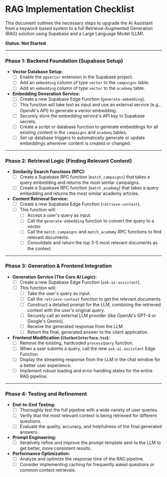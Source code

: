 
# RAG Implementation Checklist

This document outlines the necessary steps to upgrade the AI Assistant from a keyword-based system to a full Retrieval-Augmented Generation (RAG) solution using Supabase and a Large Language Model (LLM).

**Status: Not Started**

---

### Phase 1: Backend Foundation (Supabase Setup)

*   **Vector Database Setup:**
    *   [ ] Enable the `pgvector` extension in the Supabase project.
    *   [ ] Add an `embedding` column of type `vector` to the `campaigns` table.
    *   [ ] Add an `embedding` column of type `vector` to the `academy` table.

*   **Embedding Generation Service:**
    *   [ ] Create a new Supabase Edge Function (`generate-embedding`).
    *   [ ] This function will take text as input and use an external service (e.g., OpenAI's API) to generate a vector embedding.
    *   [ ] Securely store the embedding service's API key in Supabase secrets.
    *   [ ] Create a script or database function to generate embeddings for all existing content in the `campaigns` and `academy` tables.
    *   [ ] Set up database triggers to automatically generate or update embeddings whenever content is created or changed.

---

### Phase 2: Retrieval Logic (Finding Relevant Content)

*   **Similarity Search Functions (RPC):**
    *   [ ] Create a Supabase RPC function (`match_campaigns`) that takes a query embedding and returns the most similar campaigns.
    *   [ ] Create a Supabase RPC function (`match_academy`) that takes a query embedding and returns the most similar academy articles.

*   **Content Retrieval Service:**
    *   [ ] Create a new Supabase Edge Function (`retrieve-context`).
    *   [ ] This function will:
        *   [ ] Accept a user's query as input.
        *   [ ] Call the `generate-embedding` function to convert the query to a vector.
        *   [ ] Call the `match_campaigns` and `match_academy` RPC functions to find relevant documents.
        *   [ ] Consolidate and return the top 3-5 most relevant documents as the context.

---

### Phase 3: Generation & Frontend Integration

*   **Generation Service (The Core AI Logic):**
    *   [ ] Create a new Supabase Edge Function (`ask-ai-assistant`).
    *   [ ] This function will:
        *   [ ] Take the user's query as input.
        *   [ ] Call the `retrieve-context` function to get the relevant documents.
        *   [ ] Construct a detailed prompt for the LLM, combining the retrieved context with the user's original query.
        *   [ ] Securely call an external LLM provider (like OpenAI's GPT-4 or Google's Gemini).
        *   [ ] Receive the generated response from the LLM.
        *   [ ] Return the final, generated answer to the client application.

*   **Frontend Modification (`ChatbotInterface.tsx`):**
    *   [ ] Remove the existing, hardcoded `processQuery` function.
    *   [ ] When a user submits a query, call the new `ask-ai-assistant` Edge Function.
    *   [ ] Display the streaming response from the LLM in the chat window for a better user experience.
    *   [ ] Implement robust loading and error handling states for the entire RAG pipeline.

---

### Phase 4: Testing and Refinement

*   **End-to-End Testing:**
    *   [ ] Thoroughly test the full pipeline with a wide variety of user queries.
    *   [ ] Verify that the most relevant context is being retrieved for different questions.
    *   [ ] Evaluate the quality, accuracy, and helpfulness of the final generated answers.

*   **Prompt Engineering:**
    *   [ ] Iteratively refine and improve the prompt template sent to the LLM to get better, more consistent results.

*   **Performance Optimization:**
    *   [ ] Analyze and optimize the response time of the RAG pipeline.
    *   [ ] Consider implementing caching for frequently asked questions or common context retrievals.
